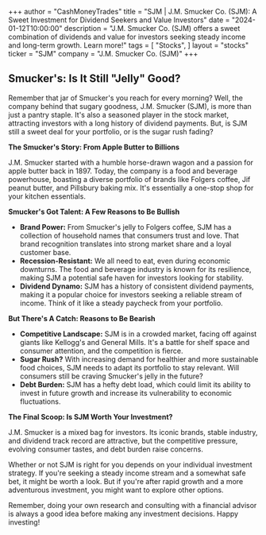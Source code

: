 +++
author = "CashMoneyTrades"
title = "SJM |  J.M. Smucker Co. (SJM): A Sweet Investment for Dividend Seekers and Value Investors"
date = "2024-01-12T10:00:00"
description = "J.M. Smucker Co. (SJM) offers a sweet combination of dividends and value for investors seeking steady income and long-term growth. Learn more!"
tags = [
"Stocks",
]
layout = "stocks"
ticker = "SJM"
company = "J.M. Smucker Co. (SJM)"
+++
        


## Smucker's: Is It Still "Jelly" Good?

Remember that jar of Smucker's you reach for every morning? Well, the company behind that sugary goodness, J.M. Smucker (SJM), is more than just a pantry staple. It's also a seasoned player in the stock market, attracting investors with a long history of dividend payments. But, is SJM still a sweet deal for your portfolio, or is the sugar rush fading?

**The Smucker's Story: From Apple Butter to Billions**

J.M. Smucker started with a humble horse-drawn wagon and a passion for apple butter back in 1897. Today, the company is a food and beverage powerhouse, boasting a diverse portfolio of brands like Folgers coffee, Jif peanut butter, and Pillsbury baking mix. It's essentially a one-stop shop for your kitchen essentials.

**Smucker's Got Talent: A Few Reasons to Be Bullish**

* **Brand Power:**  From Smucker's jelly to Folgers coffee, SJM has a collection of household names that consumers trust and love. That brand recognition translates into strong market share and a loyal customer base.
* **Recession-Resistant:**  We all need to eat, even during economic downturns. The food and beverage industry is known for its resilience, making SJM a potential safe haven for investors looking for stability.
* **Dividend Dynamo:**  SJM has a history of consistent dividend payments, making it a popular choice for investors seeking a reliable stream of income.  Think of it like a steady paycheck from your portfolio.

**But There's A Catch:  Reasons to Be Bearish**

* **Competitive Landscape:**  SJM is in a crowded market, facing off against giants like Kellogg's and General Mills. It's a battle for shelf space and consumer attention, and the competition is fierce.
* **Sugar Rush?**  With increasing demand for healthier and more sustainable food choices, SJM needs to adapt its portfolio to stay relevant.  Will consumers still be craving Smucker's jelly in the future? 
* **Debt Burden:**  SJM has a hefty debt load, which could limit its ability to invest in future growth and increase its vulnerability to economic fluctuations. 

**The Final Scoop: Is SJM Worth Your Investment?**

J.M. Smucker is a mixed bag for investors. Its iconic brands, stable industry, and dividend track record are attractive, but the competitive pressure, evolving consumer tastes, and debt burden raise concerns.  

Whether or not SJM is right for you depends on your individual investment strategy. If you're seeking a steady income stream and a somewhat safe bet, it might be worth a look.  But if you're after rapid growth and a more adventurous investment, you might want to explore other options.

Remember, doing your own research and consulting with a financial advisor is always a good idea before making any investment decisions.  Happy investing! 

        